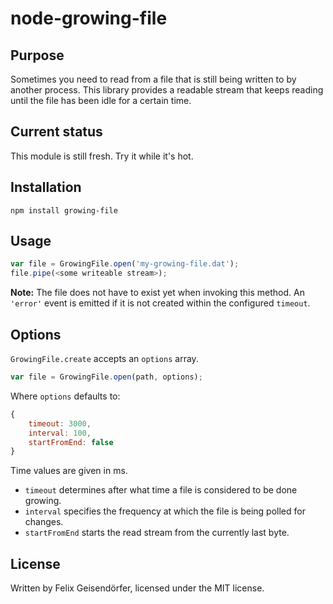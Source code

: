 # node-growing-file

## Purpose

Sometimes you need to read from a file that is still being written to by another
process. This library provides a readable stream that keeps reading until the
file has been idle for a certain time.

## Current status

This module is still fresh. Try it while it's hot.

## Installation

    npm install growing-file

## Usage

```js
var file = GrowingFile.open('my-growing-file.dat');
file.pipe(<some writeable stream>);
```

**Note:** The file does not have to exist yet when invoking this method. An
`'error'` event is emitted if it is not created within the configured `timeout`.

## Options

`GrowingFile.create` accepts an `options` array.

```js
var file = GrowingFile.open(path, options);
```

Where `options` defaults to:

```js
{
    timeout: 3000,
    interval: 100,
    startFromEnd: false
}
```

Time values are given in ms.

* `timeout` determines after what time a file is considered to be done growing.
* `interval` specifies the frequency at which the file is being polled for changes.
* `startFromEnd` starts the read stream from the currently last byte.

## License

Written by Felix Geisendörfer, licensed under the MIT license.
